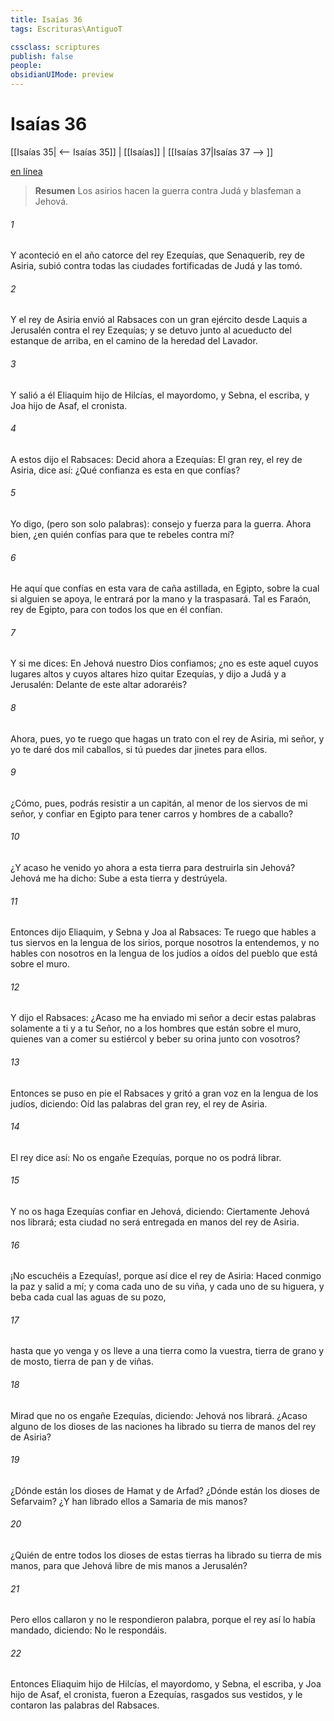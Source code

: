 ```yaml
---
title: Isaías 36
tags: Escrituras\AntiguoT

cssclass: scriptures
publish: false
people:
obsidianUIMode: preview
---
```


# Isaías 36
[[Isaías 35| <-- Isaías 35]] | [[Isaías]] | [[Isaías 37|Isaías 37 --> ]]

[en línea](https://churchofjesuschrist.org/study/scriptures/ot/isa/36?lang=spa)

> __Resumen__
Los asirios hacen la guerra contra Judá y blasfeman a Jehová.

###### 1 
Y aconteció en el año catorce del rey Ezequías, que Senaquerib, rey de Asiria, subió contra todas las ciudades fortificadas de Judá y las tomó.

###### 2 
Y el rey de Asiria envió al Rabsaces con un gran ejército desde Laquis a Jerusalén contra el rey Ezequías; y se detuvo junto al acueducto del estanque de arriba, en el camino de la heredad del Lavador.

###### 3 
Y salió a él Eliaquim hijo de Hilcías, el mayordomo, y Sebna, el escriba, y Joa hijo de Asaf, el cronista.

###### 4 
A estos dijo el Rabsaces: Decid ahora a Ezequías: El gran rey, el rey de Asiria, dice así: ¿Qué confianza es esta en que confías?

###### 5 
Yo digo,  (pero son solo palabras):  consejo y fuerza para la guerra. Ahora bien, ¿en quién confías para que te rebeles contra mí?

###### 6 
He aquí que confías en esta vara de caña astillada, en Egipto, sobre la cual si alguien se apoya, le entrará por la mano y la traspasará. Tal es Faraón, rey de Egipto, para con todos los que en él confían.

###### 7 
Y si me dices: En Jehová nuestro Dios confiamos; ¿no es este aquel cuyos lugares altos y cuyos altares hizo quitar Ezequías, y dijo a Judá y a Jerusalén: Delante de este altar adoraréis?

###### 8 
Ahora, pues, yo te ruego que hagas un trato con el rey de Asiria, mi señor, y yo te daré dos mil caballos, si tú puedes dar jinetes para ellos.

###### 9 
¿Cómo, pues, podrás resistir a un capitán, al menor de los siervos de mi señor, y confiar en Egipto para tener carros y hombres de a caballo?

###### 10 
¿Y acaso he venido yo ahora a esta tierra para destruirla sin Jehová? Jehová me ha dicho: Sube a esta tierra y destrúyela.

###### 11 
Entonces dijo Eliaquim, y Sebna y Joa al Rabsaces: Te ruego que hables a tus siervos en la lengua de los sirios, porque nosotros la entendemos, y no hables con nosotros en la lengua de los judíos a oídos del pueblo que está sobre el muro.

###### 12 
Y dijo el Rabsaces: ¿Acaso me ha enviado mi señor a decir estas palabras solamente a ti y a tu Señor,  no a los hombres que están sobre el muro, quienes van a comer su  estiércol y beber su  orina junto con vosotros?

###### 13 
Entonces se puso en pie el Rabsaces y gritó a gran voz en la lengua de los judíos, diciendo: Oíd las palabras del gran rey, el rey de Asiria.

###### 14 
El rey dice así: No os engañe Ezequías, porque no os podrá librar.

###### 15 
Y no os haga Ezequías confiar en Jehová, diciendo: Ciertamente Jehová nos librará; esta ciudad no será entregada en manos del rey de Asiria.

###### 16 
¡No escuchéis a Ezequías!, porque así dice el rey de Asiria: Haced conmigo la paz y salid a mí; y coma cada uno de su viña, y cada uno de su higuera, y beba cada cual las aguas de su pozo,

###### 17 
hasta que yo venga y os lleve a una tierra como la vuestra, tierra de grano y de mosto, tierra de pan y de viñas.

###### 18 
Mirad que no os engañe Ezequías, diciendo: Jehová nos librará. ¿Acaso alguno de los dioses de las naciones ha librado su tierra de manos del rey de Asiria?

###### 19 
¿Dónde están los dioses de Hamat y de Arfad? ¿Dónde están los dioses de Sefarvaim? ¿Y han librado ellos a Samaria de mis manos?

###### 20 
¿Quién de entre todos los dioses de estas tierras ha librado su tierra de mis manos, para que Jehová libre de mis manos a Jerusalén?

###### 21 
Pero ellos callaron y no le respondieron palabra, porque el rey así lo había mandado, diciendo: No le respondáis.

###### 22 
Entonces Eliaquim hijo de Hilcías, el mayordomo, y Sebna, el escriba, y Joa hijo de Asaf, el cronista, fueron a Ezequías, rasgados sus vestidos, y le contaron las palabras del Rabsaces.

